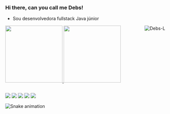 ### Hi there,  can you call me Debs!
 
-	Sou desenvolvedora fullstack Java júnior

 <div>
  <a href="https://github.com/sscdebora">
  <img height="180em" src="https://github-readme-stats.vercel.app/api?username=sscdebora&show_icons=true&theme=dracula&include_all_commits=true&count_private=true"/>
  <img height="180em" src="https://github-readme-stats.vercel.app/api/top-langs/?username=sscdebora&layout=compact&langs_count=7&theme=dracula"/>
  <img align="right" alt="Debs-L" src="https://i.pinimg.com/originals/01/dc/4f/01dc4fc24f2c44bda6c2e019f2760c94.gif"
</div>
    
##
<div>
  <a href="https://https://www.instagram.com/ssc_debora/?hl=pt-br" target="_blank"><img src="https://img.shields.io/badge/-Instagram-%23E4405F?style=for-the-badge&logo=instagram&logoColor=white" target="_blank"></a>
  <a href = "mailto:deboracristinasantos@gmail.com"><img src="https://img.shields.io/badge/-Gmail-%23333?style=for-the-badge&logo=gmail&logoColor=white" target="_blank"></a>
  <a href="https://www.linkedin.com/in/sscdebora/" target="_blank"><img src="https://img.shields.io/badge/-LinkedIn-%230077B5?style=for-the-badge&logo=linkedin&logoColor=white" target="_blank"></a> 
  <a href="https://www.facebook.com/deboracristina.souzasantos.3/" target="_blank"><img src="https://img.shields.io/badge/Facebook-1877F2?style=for-the-badge&logo=facebook&logoColor=white" target="_blank"></a>
  <a href="https://twitter.com/ssc_debora" rget="_blank"><img src="https://img.shields.io/badge/Twitter-1DA1F2?style=for-the-badge&logo=twitter&logoColor=white" target="_blank"></a>
  
![Snake animation](https://github.com/sscdebora/sscdebora/blob/output/github-contribution-grid-snake.svg)
</div>

